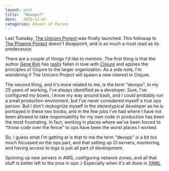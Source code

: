 ```yaml
---
layout: post
title:  "Devops?"
date:   2019-12-01
categories: Advent of Parens
---
```

Last Tuesday, [The Unicorn Project](https://www.amazon.com/Unicorn-Project-Developers-Disruption-Thriving-ebook/dp/B07QT9QR41) was finally launched.
This followup to [The Phoenix Project](https://www.amazon.com/Phoenix-Project-DevOps-Helping-Business/dp/0988262509) doesn't disappoint, 
and is as much a must read as its predecessor.

There are a couple of things I'd like to mention. The first thing is that the author [Gene Kim](https://twitter.com/RealGeneKim) has 
[really](https://itrevolution.com/love-letter-to-clojure-part-1/) fallen in love with [Clojure](https://www.youtube.com/watch?v=5mbp3SEha38)
and applies the principles of Clojure to the larger organization. As a side note, I'm wondering if The Unicorn Project will spawn 
a new interest in Clojure.

The second thing, and it's more related to me, is the term "devops". In my 25 years of working, I've always identified as a developer.
Sure, I've configured my boxes, I know my way around bash, and I could probably run a small production enviroment, but I've never
considered myself a true ops person. But I don't reckognize myself in the stereotypical developer as he is portrayed in these two books, 
and in the few jobs I've had where I have not been allowed to take responsability for my own code in production has been the most frustrating.
In fact, working in places where we've been forced to "throw code over the fence" to ops have been the worst places I worked.

So, I guess what I'm getting at is that to me the term "devops" is a bit too much focussed on the ops part, and that setting up
CI servers, monitoring, and having access to logs is just all part of development. 

Spinning up new servers in AWS, configuring network zones, and all that stuff is better left to the pros in ops :)
Especially when it's all done in [YAML](https://www.youtube.com/watch?v=TbDmupZyuXk)
